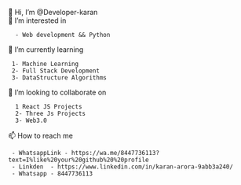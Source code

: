  👋 Hi, I’m @Developer-karan     
 👀 I’m interested in     
 
      - Web development && Python
 🌱 I’m currently learning          
     
     1- Machine Learning
     2- Full Stack Development
     3- DataStructure Algorithms
 💞️ I’m looking to collaborate on     
 
      1 React JS Projects
      2- Three Js Projects
      3- Web3.0    
 📫 How to reach me     
 
     - WhatsappLink - https://wa.me/8447736113?text=I%like%20your%20github%20%20profile
     - Linkden  - https://www.linkedin.com/in/karan-arora-9abb3a240/     
     - Whatsapp - 8447736113     
     

<!---
Developer-karan-projects/Developer-karan-projects is a ✨ special ✨ repository because its `README.md` (this file) appears on your GitHub profile.
You can click the Preview link to take a look at your changes.
--->
